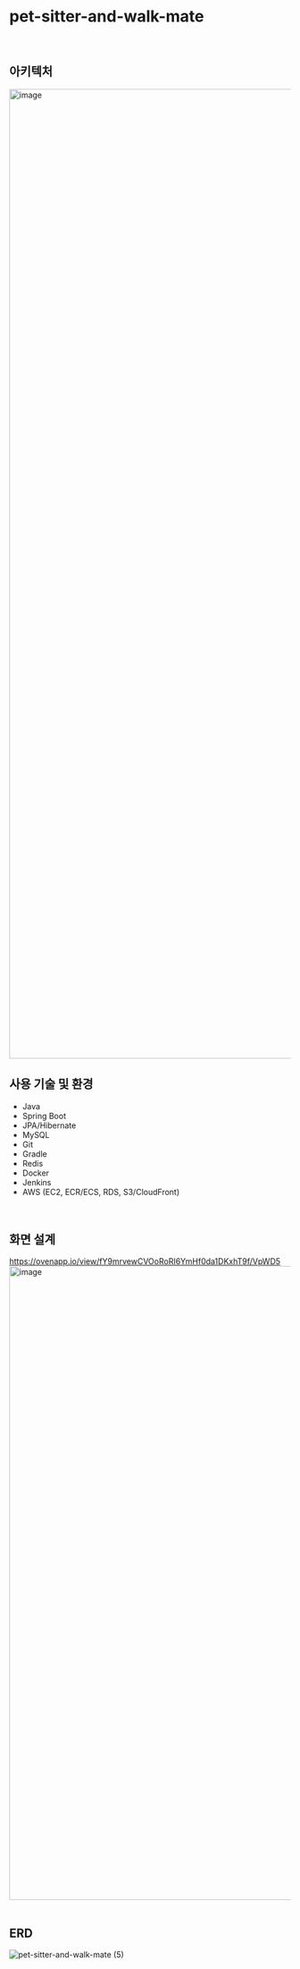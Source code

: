 # pet-sitter-and-walk-mate
<br>

## 아키텍처
<img width="1734" alt="image" src="https://user-images.githubusercontent.com/93698160/227789875-28d3788c-0456-40d9-9361-65369f1c2428.png">
<br>

## 사용 기술 및 환경
- Java
- Spring Boot
- JPA/Hibernate
- MySQL
- Git
- Gradle
- Redis
- Docker
- Jenkins
- AWS (EC2, ECR/ECS, RDS, S3/CloudFront)
<br>

## 화면 설계
https://ovenapp.io/view/fY9mrvewCVOoRoRI6YmHf0da1DKxhT9f/VpWD5
<img width="1134" alt="image" src="https://user-images.githubusercontent.com/93698160/227909763-6cbbadb7-e86b-45d9-94ca-e75af607ab46.png">
<br>
<br>

## ERD
![pet-sitter-and-walk-mate (5)](https://user-images.githubusercontent.com/93698160/227722703-ae6964dc-8dd1-4ca2-adba-ec4a2e8d7c75.png)



